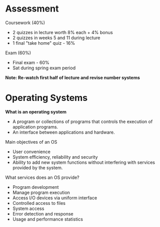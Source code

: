 # Assessment

Coursework (40%)
- 2 quizzes in lecture worth 8% each + 4% bonus
- 2 quizzes in weeks 5 and 11 during lecture
- 1 final "take home" quiz - 16%

Exam (60%)
- Final exam - 60%
- Sat during spring exam period

**Note: Re-watch first half of lecture and revise number systems**

# Operating Systems

**What is an operating system**

- A program or collections of programs that controls the execution of application programs. 
- An interface between applications and hardware. 

Main objectives of an OS
- User convenience
- System efficiency, reliability and security
- Ability to add new system functions without interfering with services provided by the system. 

What services does an OS provide?
- Program development
- Manage program execution
- Access I/O devices via uniform interface
- Controlled access to files
- System access
- Error detection and response
- Usage and performance statistics



